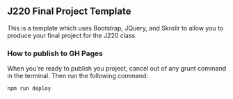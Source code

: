 ## J220 Final Project Template

This is a template which uses Bootstrap, JQuery, and Skrollr to allow you to produce your final project for the J220 class.

### How to publish to GH Pages

When you're ready to publish you project, cancel out of any grunt command in the terminal. Then run the following command:

```
npm run deploy
```




